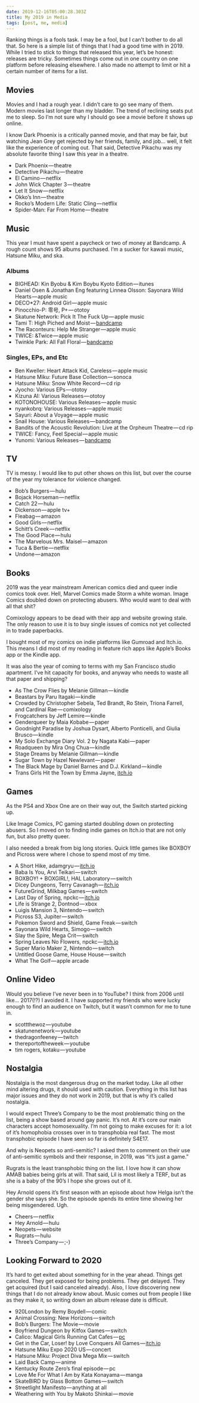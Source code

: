```yaml
---
date: 2019-12-16T05:00:28.303Z
title: My 2019 in Media
tags: [post, me, media]
---
```


Ranking things is a fools task. I may be a fool, but I can’t bother to do all that. So here is a simple list of things that I had a good time with in 2019. While I tried to stick to things that released this year, let’s be honest: releases are tricky. Sometimes things come out in one country on one platform before releasing elsewhere. I also made no attempt to limit or hit a certain number of items for a list.


## Movies

Movies and I had a rough year. I didn’t care to go see many of them. Modern movies last longer than my bladder. The trend of reclining seats put me to sleep. So I’m not sure why I should go see a movie before it shows up online.

I know Dark Phoenix is a critically panned movie, and that may be fair, but watching Jean Grey get rejected by her friends, family, and job… well, it felt like the experience of coming out. That said, Detective Pikachu was my absolute favorite thing I saw this year in a theatre.

- Dark Phoenix — theatre
- Detective Pikachu — theatre
- El Camino — netflix
- John Wick Chapter 3 — theatre
- Let It Snow — netflix
- Okko’s Inn — theatre
- Rocko’s Modern Life: Static Cling — netflix
- Spider-Man: Far From Home — theatre


## Music

This year I must have spent a paycheck or two of money at Bandcamp. A rough count shows 95 albums purchased. I’m a sucker for kawaii music, Hatsune Miku, and ska.


### Albums

- BIGHEAD: Kin Byobu & Kim Boybu Kyoto Edition — itunes
- Daniel Osen & Jonathan Eng featuring Linnea Olsson: Sayonara Wild Hearts — apple music
- DECO*27: Android Girl — apple music
- Pinocchio-P: 零号, P+ — ototoy
- Skatune Network: Pick It The Fuck Up — apple music
- Tami T: High Piched and Moist — [bandcamp](https://tamit.bandcamp.com/album/high-pitched-and-moist)
- The Raconteurs: Help Me Stranger — apple music
- TWICE: &Twice — apple music
- Twinkle Park: All Fall Floral — [bandcamp](https://smilingbroadly.bandcamp.com/album/all-fall-floral)


### Singles, EPs, and Etc

- Ben Kweller: Heart Attack Kid, Careless — apple music
- Hatsune Miku: Future Base Collection — sonoca
- Hatsune Miku: Snow White Record — cd rip
- Jyocho: Various EPs — ototoy
- Kizuna AI: Various Releases — ototoy
- KOTONOHOUSE: Various Releases — apple music
- nyankobrq: Various Releases — apple music
- Sayuri: About a Voyage — apple music
- Snail House: Various Releases — bandcamp
- Bandits of the Acoustic Revolution: Live at the Orpheum Theatre — cd rip
- TWICE: Fancy, Feel Special — apple music
- Yunomi: Various Releases — [bandcamp](https://iamyunomi.bandcamp.com/)


## TV

TV is messy. I would like to put other shows on this list, but over the course of the year my tolerance for violence changed.

- Bob’s Burgers — hulu
- Bojack Horseman — netflix
- Catch 22 — hulu
- Dickenson — apple tv+
- Fleabag — amazon
- Good Girls — netflix
- Schitt’s Creek — netflix
- The Good Place — hulu
- The Marvelous Mrs. Maisel — amazon
- Tuca & Bertie — netflix
- Undone — amazon


## Books

2019 was the year mainstream American comics died and queer indie comics took over. Hell, Marvel Comics made Storm a white woman. Image Comics doubled down on protecting abusers. Who would want to deal with all that shit?

Comixology appears to be dead with their app and website growing stale. The only reason to use it is to buy single issues of comics not yet collected in to trade paperbacks.

I bought most of my comics on indie platforms like Gumroad and Itch.io. This means I did most of my reading in feature rich apps like Apple’s Books app or the Kindle app.

It was also the year of coming to terms with my San Francisco studio apartment. I’ve hit capacity for books, and anyway who needs to waste all that paper and shipping?

- As The Crow Flies by Melanie Gillman — kindle
- Beastars by Paru Itagaki — kindle
- Crowded by Christopher Sebela, Ted Brandt, Ro Stein, Triona Farrell, and Cardinal Rae — comixology
- Frogcatchers by Jeff Lemire — kindle
- Genderqueer by Maia Kobabe — paper
- Goodnight Paradise by Joshua Dysart, Alberto Ponticelli, and Giulia Brusco — kindle
- My Solo Exchange Diary Vol. 2 by Nagata Kabi — paper
- Roadqueen by Mira Ong Chua — kindle
- Stage Dreams by Melanie Gillman — kindle
- Sugar Town by Hazel Newlevant — paper
- The Black Mage by Daniel Barnes and D.J. Kirkland — kindle
- Trans Girls Hit the Town by Emma Jayne, [itch.io](https://emma-jayne-comics.itch.io/trans-girls-hit-the-town)


## Games

As the PS4 and Xbox One are on their way out, the Switch started picking up.

Like Image Comics, PC gaming started doubling down on protecting abusers. So I moved on to finding indie games on Itch.io that are not only fun, but also pretty queer.

I also needed a break from big long stories. Quick little games like BOXBOY and Picross were where I chose to spend most of my time.

- A Short Hike, adamgryu — [itch.io](https://adamgryu.itch.io/a-short-hike)
- Baba Is You, Arvi Teikari — switch
- BOXBOY! + BOXGIRL!, HAL Laboratory — switch
- Dicey Dungeons, Terry Cavanagh — [itch.io](https://terrycavanagh.itch.io/dicey-dungeons)
- FutureGrind, Milkbag Games — switch
- Last Day of Spring, npckc — [itch.io](https://npckc.itch.io/last-day-of-spring)
- Life is Strange 2, Dontnod — xbox
- Luigis Mansion 3, Nintendo — switch
- Picross S3, Jupiter — switch
- Pokemon Sword and Shield, Game Freak — switch
- Sayonara Wild Hearts, Simogo — switch
- Slay the Spire, Mega Crit — switch
- Spring Leaves No Flowers, npckc — [itch.io](https://npckc.itch.io/spring-leaves-no-flowers)
- Super Mario Maker 2, Nintendo — switch
- Untitled Goose Game, House House — switch
- What The Golf — apple arcade


## Online Video

Would you believe I’ve never been in to YouTube? I think from 2006 until like… 2017(!?) I avoided it. I have supported my friends who were lucky enough to find an audience on Twitch, but it wasn’t common for me to tune in.

- scottthewoz — youtube
- skatunenetwork — youtube
- thedragonfeeney — twitch
- thereportoftheweek — youtube
- tim rogers, kotaku — youtube


## Nostalgia

Nostalgia is the most dangerous drug on the market today. Like all other mind altering drugs, it should used with caution. Everything in this list has major issues and they do not work in 2019, but that is why it’s called nostalgia.

I would expect Three’s Company to be the most problematic thing on the list, being a show based around gay panic. It’s not. At it’s core our main characters accept homosexuality. I’m not going to make excuses for it: a lot of it’s homophobia crosses over in to transphobia real fast. The most transphobic episode I have seen so far is definitely S4E17.

And why is Neopets so anti-semitic? I asked them to comment on their use of anti-semitic symbols and their response, in 2019, was “it’s just a game.”

Rugrats is the least transphobic thing on the list. I love how it can show AMAB babies being girls at will. That said, Lil is most likely a TERF, but as she is a baby of the 90’s I hope she grows out of it.

Hey Arnold opens it’s first season with an episode about how Helga isn’t the gender she says she. So the episode spends its entire time showing her being misgendered. Ugh.

- Cheers — netflix
- Hey Arnold — hulu
- Neopets — website
- Rugrats — hulu
- Three’s Company — ;-)


## Looking Forward to 2020

It’s hard to get exited about something for in the year ahead. Things get canceled. They get exposed for being problems. They get delayed. They get acquired (but I said canceled already). Also, I love discovering new things that I do not already know about. Music comes out from people I like as they make it, so writing down an album release date is difficult.

- 920London by Remy Boydell — comic
- Animal Crossing: New Horizons — switch
- Bob’s Burgers: The Movie — movie
- Boyfriend Dungeon by Kitfox Games — switch
- Calico: Magical Girls Running Cat Cafes — [pc](https://whitethorngames.com/calico)
- Get in the Car, Loser! by Love Conquers All Games — [itch.io](https://loveconquersallgames.itch.io/getinthecarloser)
- Hatsune Miku Expo 2020 US — concert
- Hatsune Miku: Project Diva Mega Mix — switch
- Laid Back Camp — anime
- Kentucky Route Zero’s final episode — pc
- Love Me For What I Am by Kata Konayama — manga
- SkateBIRD by Glass Bottom Games — switch
- Streetlight Manifesto — anything at all
- Weathering with You by Makoto Shinkai — movie
